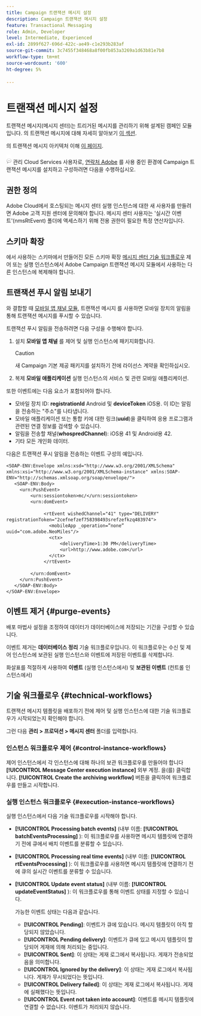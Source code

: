 ```yaml
---
title: Campaign 트랜잭션 메시지 설정
description: Campaign 트랜잭션 메시지 설정
feature: Transactional Messaging
role: Admin, Developer
level: Intermediate, Experienced
exl-id: 2899f627-696d-422c-ae49-c1e293b283af
source-git-commit: 3c7455f348468a8f00fb853a3269a1d63b81e7b8
workflow-type: tm+mt
source-wordcount: '600'
ht-degree: 5%

---
```


# 트랜잭션 메시지 설정

트랜잭션 메시지(메시지 센터)는 트리거된 메시지를 관리하기 위해 설계된 캠페인 모듈입니다. 의 트랜잭션 메시지에 대해 자세히 알아보기 [이 섹션](../send/transactional.md).

의 트랜잭션 메시지 아키텍처 이해 [이 페이지](../architecture/architecture.md#transac-msg-archi).

![](../assets/do-not-localize/speech.png) 관리 Cloud Services 사용자로, [연락처 Adobe](../start/campaign-faq.md#support) 를 사용 중인 환경에 Campaign 트랜잭션 메시지를 설치하고 구성하려면 다음을 수행하십시오.

## 권한 정의

Adobe Cloud에서 호스팅되는 메시지 센터 실행 인스턴스에 대한 새 사용자를 만들려면 Adobe 고객 지원 센터에 문의해야 합니다. 메시지 센터 사용자는 &#39;실시간 이벤트&#39;(nmsRtEvent) 폴더에 액세스하기 위해 전용 권한이 필요한 특정 연산자입니다.

## 스키마 확장

에서 사용하는 스키마에서 만들어진 모든 스키마 확장 [메시지 센터 기술 워크플로우](#technical-workflows) 제어 또는 실행 인스턴스에서 Adobe Campaign 트랜잭션 메시지 모듈에서 사용하는 다른 인스턴스에 복제해야 합니다.

## 트랜잭션 푸시 알림 보내기

와 결합할 때 [모바일 앱 채널 모듈](../send/push.md), 트랜잭션 메시지 를 사용하면 모바일 장치의 알림을 통해 트랜잭션 메시지를 푸시할 수 있습니다.

트랜잭션 푸시 알림을 전송하려면 다음 구성을 수행해야 합니다.

1. 설치 **모바일 앱 채널** 를 제어 및 실행 인스턴스에 패키지화합니다.

   >[!CAUTION]
   >
   >새 Campaign 기본 제공 패키지를 설치하기 전에 라이선스 계약을 확인하십시오.

1. 복제 **모바일 애플리케이션** 실행 인스턴스의 서비스 및 관련 모바일 애플리케이션.

또한 이벤트에는 다음 요소가 포함되어야 합니다.

* 모바일 장치 ID: **registrationId** Android 및 **deviceToken** iOS용. 이 ID는 알림을 전송하는 &quot;주소&quot;를 나타냅니다.
* 모바일 애플리케이션 또는 통합 키에 대한 링크(**uuid**)을 클릭하여 응용 프로그램과 관련된 연결 정보를 검색할 수 있습니다.
* 알림을 전송할 채널(**whospredChannel**): iOS용 41 및 Android용 42.
* 기타 모든 개인화 데이터.

다음은 트랜잭션 푸시 알림을 전송하는 이벤트 구성의 예입니다.

```
<SOAP-ENV:Envelope xmlns:xsd="http://www.w3.org/2001/XMLSchema" xmlns:xsi="http://www.w3.org/2001/XMLSchema-instance" xmlns:SOAP-ENV="http://schemas.xmlsoap.org/soap/envelope/">
   <SOAP-ENV:Body>
     <urn:PushEvent>
         <urn:sessiontoken>mc/</urn:sessiontoken>
         <urn:domEvent>

              <rtEvent wishedChannel="41" type="DELIVERY" registrationToken="2cefnefzef758398493srefzefkzq483974">
                <mobileApp _operation=”none” uuid="com.adobe.NeoMiles"/>
                <ctx>
                    <deliveryTime>1:30 PM</deliveryTime>
                    <url>http://www.adobe.com</url>
                </ctx>
              </rtEvent>

         </urn:domEvent>
     </urn:PushEvent>           
   </SOAP-ENV:Body>
</SOAP-ENV:Envelope>
```



## 이벤트 제거 {#purge-events}

배포 마법사 설정을 조정하여 데이터가 데이터베이스에 저장되는 기간을 구성할 수 있습니다.

이벤트 제거는 **데이터베이스 정리** 기술 워크플로우입니다. 이 워크플로우는 수신 및 제어 인스턴스에 보관된 실행 인스턴스와 이벤트에 저장된 이벤트를 삭제합니다.

화살표를 적절하게 사용하여 **이벤트** (실행 인스턴스에서) 및 **보관된 이벤트** (컨트롤 인스턴스에서)


## 기술 워크플로우 {#technical-workflows}

트랜잭션 메시지 템플릿을 배포하기 전에 제어 및 실행 인스턴스에 대한 기술 워크플로우가 시작되었는지 확인해야 합니다.

그런 다음 **관리 > 프로덕션 > 메시지 센터** 폴더를 입력합니다.

### 인스턴스 워크플로우 제어 {#control-instance-workflows}

제어 인스턴스에서 각 인스턴스에 대해 하나의 보관 워크플로우를 만들어야 합니다 **[!UICONTROL Message Center execution instance]** 외부 계정. 을(를) 클릭합니다. **[!UICONTROL Create the archiving workflow]** 버튼을 클릭하여 워크플로우를 만들고 시작합니다.

### 실행 인스턴스 워크플로우 {#execution-instance-workflows}

실행 인스턴스에서 다음 기술 워크플로우를 시작해야 합니다.

* **[!UICONTROL Processing batch events]** (내부 이름: **[!UICONTROL batchEventsProcessing]** ): 이 워크플로우를 사용하면 메시지 템플릿에 연결하기 전에 큐에서 배치 이벤트를 분류할 수 있습니다.
* **[!UICONTROL Processing real time events]** (내부 이름: **[!UICONTROL rtEventsProcessing]** ): 이 워크플로우를 사용하면 메시지 템플릿에 연결하기 전에 큐의 실시간 이벤트를 분류할 수 있습니다.
* **[!UICONTROL Update event status]** (내부 이름: **[!UICONTROL updateEventStatus]** ): 이 워크플로우를 통해 이벤트 상태를 지정할 수 있습니다.

   가능한 이벤트 상태는 다음과 같습니다.

   * **[!UICONTROL Pending]**: 이벤트가 큐에 있습니다. 메시지 템플릿이 아직 할당되지 않았습니다.
   * **[!UICONTROL Pending delivery]**: 이벤트가 큐에 있고 메시지 템플릿이 할당되어 게재에 의해 처리되는 중입니다.
   * **[!UICONTROL Sent]**: 이 상태는 게재 로그에서 복사됩니다. 게재가 전송되었음을 의미합니다.
   * **[!UICONTROL Ignored by the delivery]**: 이 상태는 게재 로그에서 복사됩니다. 게재가 무시되었다는 뜻입니다.
   * **[!UICONTROL Delivery failed]**: 이 상태는 게재 로그에서 복사됩니다. 게재에 실패했다는 뜻입니다.
   * **[!UICONTROL Event not taken into account]**: 이벤트를 메시지 템플릿에 연결할 수 없습니다. 이벤트가 처리되지 않습니다.
